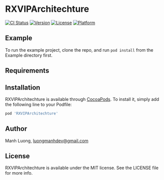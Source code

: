 # RXVIPArchitechture

[![CI Status](https://img.shields.io/travis/QuangTran/UnitImageLayerEditor.svg?style=flat)](https://travis-ci.org/QuangTran/UnitImageLayerEditor)
[![Version](https://img.shields.io/cocoapods/v/UnitImageLayerEditor.svg?style=flat)](https://cocoapods.org/pods/UnitImageLayerEditor)
[![License](https://img.shields.io/cocoapods/l/UnitImageLayerEditor.svg?style=flat)](https://cocoapods.org/pods/UnitImageLayerEditor)
[![Platform](https://img.shields.io/cocoapods/p/UnitImageLayerEditor.svg?style=flat)](https://cocoapods.org/pods/UnitImageLayerEditor)

## Example

To run the example project, clone the repo, and run `pod install` from the Example directory first.

## Requirements

## Installation

RXVIPArchitechture is available through [CocoaPods](https://cocoapods.org). To install
it, simply add the following line to your Podfile:

```ruby
pod 'RXVIPArchitechture'
```

## Author

Manh Luong, luongmanhdev@gmail.com

## License

RXVIPArchitechture is available under the MIT license. See the LICENSE file for more info.
